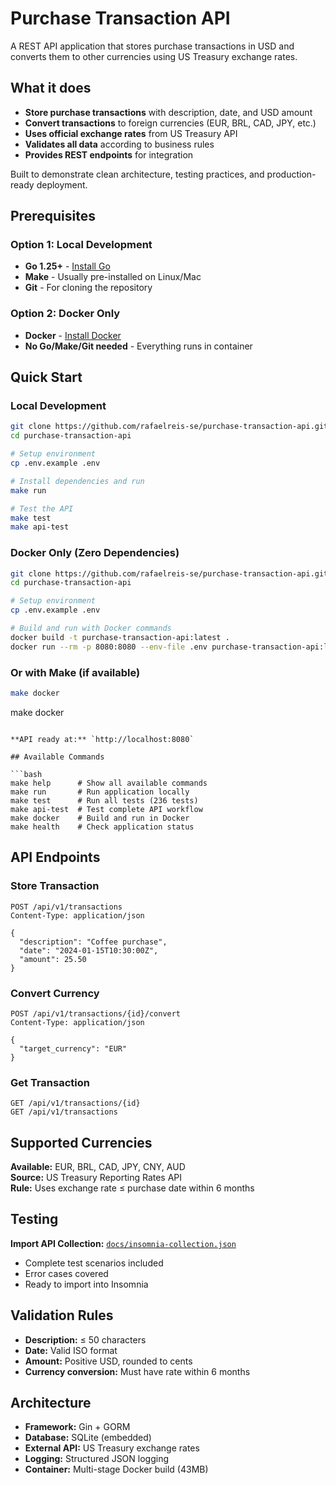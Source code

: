 # Purchase Transaction API

A REST API application that stores purchase transactions in USD and converts them to other currencies using US Treasury exchange rates.

## What it does

- **Store purchase transactions** with description, date, and USD amount
- **Convert transactions** to foreign currencies (EUR, BRL, CAD, JPY, etc.)
- **Uses official exchange rates** from US Treasury API
- **Validates all data** according to business rules
- **Provides REST endpoints** for integration

Built to demonstrate clean architecture, testing practices, and production-ready deployment.

## Prerequisites

### Option 1: Local Development

- **Go 1.25+** - [Install Go](https://golang.org/doc/install)
- **Make** - Usually pre-installed on Linux/Mac
- **Git** - For cloning the repository

### Option 2: Docker Only

- **Docker** - [Install Docker](https://docs.docker.com/get-docker/)
- **No Go/Make/Git needed** - Everything runs in container

## Quick Start

### Local Development

```bash
git clone https://github.com/rafaelreis-se/purchase-transaction-api.git
cd purchase-transaction-api

# Setup environment
cp .env.example .env

# Install dependencies and run
make run

# Test the API
make test
make api-test
```

### Docker Only (Zero Dependencies)

```bash
git clone https://github.com/rafaelreis-se/purchase-transaction-api.git
cd purchase-transaction-api

# Setup environment
cp .env.example .env

# Build and run with Docker commands
docker build -t purchase-transaction-api:latest .
docker run --rm -p 8080:8080 --env-file .env purchase-transaction-api:latest
```

### Or with Make (if available)

```bash
make docker
```

make docker

````

**API ready at:** `http://localhost:8080`

## Available Commands

```bash
make help      # Show all available commands
make run       # Run application locally
make test      # Run all tests (236 tests)
make api-test  # Test complete API workflow
make docker    # Build and run in Docker
make health    # Check application status
````

## API Endpoints

### Store Transaction

```http
POST /api/v1/transactions
Content-Type: application/json

{
  "description": "Coffee purchase",
  "date": "2024-01-15T10:30:00Z",
  "amount": 25.50
}
```

### Convert Currency

```http
POST /api/v1/transactions/{id}/convert
Content-Type: application/json

{
  "target_currency": "EUR"
}
```

### Get Transaction

```http
GET /api/v1/transactions/{id}
GET /api/v1/transactions
```

## Supported Currencies

**Available:** EUR, BRL, CAD, JPY, CNY, AUD  
**Source:** US Treasury Reporting Rates API  
**Rule:** Uses exchange rate ≤ purchase date within 6 months

## Testing

**Import API Collection:** [`docs/insomnia-collection.json`](docs/insomnia-collection.json)

- Complete test scenarios included
- Error cases covered
- Ready to import into Insomnia

## Validation Rules

- **Description:** ≤ 50 characters
- **Date:** Valid ISO format
- **Amount:** Positive USD, rounded to cents
- **Currency conversion:** Must have rate within 6 months

## Architecture

- **Framework:** Gin + GORM
- **Database:** SQLite (embedded)
- **External API:** US Treasury exchange rates
- **Logging:** Structured JSON logging
- **Container:** Multi-stage Docker build (43MB)
